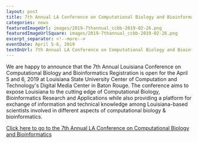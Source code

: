 ```yaml
--- 
layout: post
title: 7th Annual LA Conference on Computational Biology and Bioinformatics, April 5-6, 2019
categories: news
featuredImageUrl: images/2019-7thannual_ccbb-2019-02-26.png
featuredImageUrlSquare: images/2019-7thannual_ccbb-2019-02-26.png
excerpt_separator: <!--more-->
eventDate: April 5-6, 2019
textOnUrl: 7th Annual LA Conference on Computational Biology and Bioinformatics - Registration
--- 
```

<p>We are happy to announce that the 7th Annual Louisiana Conference on Computational Biology and Bioinformatics Registration is open for the April 5 and 6, 2019 at Louisiana State University Center of Computation and Technology's Digital Media Center in Baton Rouge. <!--more-->The conference aims to expose Louisiana to the cutting edge of Computational Biology, Bioinformatics Research and Applications while also providing a platform for exchange of information and technical knowledge among Louisiana-based scientists involved in different aspects of computational biology & bioinformatics.</p>
  <a class="button" href="{{ "/conference-on-biology-and-bioinformatics.html" | relative_url }}">Click here to go to the 7th Annual LA Conference on Computational Biology and Bioinformatics</a>